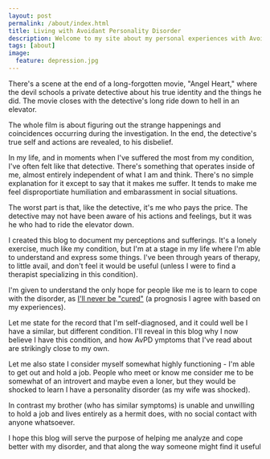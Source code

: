 ```yaml
---
layout: post
permalink: /about/index.html
title: Living with Avoidant Personality Disorder
description: Welcome to my site about my personal experiences with Avoidant Personality Disorder (AvPD), a costly and in many cases debilitating condition of one's mental outlook.
tags: [about]
image:
  feature: depression.jpg
---
```


There's a scene at the end of a long-forgotten movie, "Angel Heart," where the devil schools a private detective about his true identity and the things he did. The movie closes with the detective's long ride down to hell in an elevator.

The whole film is about figuring out the strange happenings and coincidences occurring during the investigation. In the end, the detective's true self and actions are revealed, to his disbelief.

In my life, and in moments when I've suffered the most from my condition, I've often felt like that detective. There's something that operates inside of me, almost entirely independent of what I am and think. There's no simple explanation for it except to say that it makes me suffer. It tends to make me feel disproportiate humiliation and embarassment in social situations.

The worst part is that, like the detective, it's me who pays the price. The detective may not have been aware of his actions and feelings, but it was he who had to ride the elevator down.

I created this blog to document my perceptions and sufferings. It's a lonely exercise, much like my condition, but I'm at a stage in my life where I'm able to understand and express some things. I've been through years of therapy, to little avail, and don't feel it would be useful (unless I were to find a therapist specializing in this condition).

I'm given to understand the only hope for people like me is to learn to cope with the disorder, as [I'll never be "cured"](https://en.wikipedia.org/wiki/Avoidant_personality_disorder) (a prognosis I agree with based on my experiences).

Let me state for the record that I'm self-diagnosed, and it could well be I have a similar, but different condition. I'll reveal in this blog why I now believe I have this condition, and how AvPD ymptoms that I've read about are strikingly close to my own.

Let me also state I consider myself somewhat highly functioning - I'm able to get out and hold a job. People who meet or know me consider me to be somewhat of an introvert and maybe even a loner, but they would be shocked to learn I have a personality disorder (as my wife was shocked).

In contrast my brother (who has similar symptoms) is unable and unwilling to hold a job and lives entirely as a hermit does, with no social contact with anyone whatsoever.

I hope this blog will serve the purpose of helping me analyze and cope better with my disorder, and that along the way someone might find it useful
